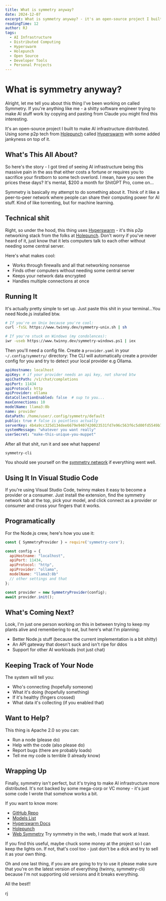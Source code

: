 ```yaml
---
title: What is symmetry anyway?
date: 2024-12-07
excerpt: What is symmetry anyway? - it's an open-source project I built to make AI infrastructure distributed. Using some p2p tech from Holepunch called Hyperswarm, it lets people share computing power over a janky network.
readingTime: 12
author: RJ
tags: 
  - AI Infrastructure
  - Distributed Computing
  - Hyperswarm
  - Holepunch
  - Open Source
  - Developer Tools
  - Personal Projects
---
```


# What is symmetry anyway?

Alright, let me tell you about this thing I've been working on called Symmetry. If you're anything like me - a shitty software engineer trying to make AI stuff work by copying and pasting from Claude you might find this interesting.

It's an open-source project I built to make AI infrastructure distributed. Using some p2p tech from [Holepunch](https://holepunch.to) called [Hyperswarm](https://github.com/holepunchto/hyperswarm) with some added jankyness on top of it.

## What's This All About?

So here's the story - I got tired of seeing AI infrastructure being this massive pain in the ass that either costs a fortune or requires you to sacrifice your firstborn to some tech overlord. I mean, have you seen the prices these days? It's mental, $200 a month for ShitGPT Pro, come on...

Symmetry is basically my attempt to do something about it. Think of it like a peer-to-peer network where people can share their computing power for AI stuff. Kind of like torrenting, but for machine learning.

## Technical shit

Right, so under the hood, this thing uses [Hyperswarm](https://github.com/holepunchto/hyperswarm) - it's this p2p networking stack from the folks at [Holepunch](https://holepunch.to). Don't worry if you've never heard of it, just know that it lets computers talk to each other without needing some central server.

Here's what makes cool:
- Works through firewalls and all that networking nonsense
- Finds other computers without needing some central server
- Keeps your network data encrypted
- Handles multiple connections at once

## Running It

It's actually pretty simple to set up. Just paste this shit in your terminal...You need Node.js installed btw.

```bash
# If you're on Unix because you're cool:
curl -fsSL https://www.twinny.dev/symmetry-unix.sh | sh

# If you're stuck on Windows (my condolences):
iwr -useb https://www.twinny.dev/symmetry-windows.ps1 | iex
```

Then you'll need a config file. Create a `provider.yaml` in your `~/.config/symmetry/` directory:  The CLI will automatically create a provider config for you and try to detect your local provider e.g Ollama.

```yaml
apiHostname: localhost
apiKey: # if your provider needs an api key, not shared btw
apiChatPath: /v1/chat/completions
apiPort: 11434
apiProtocol: http
apiProvider: ollama
dataCollectionEnabled: false  # sup to you...
maxConnections: 10
modelName: llama3:8b
name: provider
dataPath: /home/user/.config/symmetry/default
public: true # false is pointless actually
serverKey: 4b4a9cc325d134dee6679e9407420023531fd7e96c563f6c5d00fd5549b77435
systemMessage: "whatever you want really"
userSecret: "make-this-unique-you-muppet"
```

After all that shit, run it and see what happens!

```
symmetry-cli
```

You should see yourself on the [symmetry network](https://twinny.dev/symmetry) if everything went well.

## Using It In Visual Studio Code

If you're using Visual Studio Code, twinny makes it easy to become a provider or a consumer. Just install the extension, find the symmetry network tab at the top, pick your model, and click connect as a provider or consumer and cross your fingers that it works.

## Programatically

For the Node.js crew, here's how you use it:

```javascript
const { SymmetryProvider } = require('symmetry-core');

const config = {
  apiHostname: "localhost",
  apiPort: 11434,
  apiProtocol: "http",
  apiProvider: "ollama",
  modelName: "llama3:8b"
  // other settings and that
};

const provider = new SymmetryProvider(config);
await provider.init();
```

## What's Coming Next?

Look, I'm just one person working on this in between trying to keep my plants alive and remembering to eat, but here's what I'm planning:
- Better Node.js stuff (because the current implementation is a bit shitty)
- An API gateway that doesn't suck and isn't ripe for ddos
- Support for other AI workloads (not just chat)

## Keeping Track of Your Node

The system will tell you:
- Who's connecting (hopefully someone)
- What it's doing (hopefully something)
- If it's healthy (fingers crossed)
- What data it's collecting (if you enabled that)

## Want to Help?

This thing is Apache 2.0 so you can:
- Run a node (please do)
- Help with the code (also please do)
- Report bugs (there are probably loads)
- Tell me my code is terrible (I already know)

## Wrapping Up

Finally, symmetry isn't perfect, but it's trying to make AI infrastructure more distributed. It's not backed by some mega-corp or VC money - it's just some code I wrote that somehow works a bit.

If you want to know more:
- [GitHub Repo](https://github.com/twinnydotdev/symmetry-core)
- [Models List](https://twinny.dev/symmetry)
- [Hyperswarm Docs](https://github.com/holepunchto/hyperswarm)
- [Holepunch](https://holepunch.to)
- [Web Symmetry](https://twinny.dev/symmetry) Try symmetry in the web, I made that work at least.

If you find this useful, maybe chuck some money at the project so I can keep the lights on. If not, that's cool too - just don't be a dick and try to sell it as your own thing.

Oh and one last thing, if you are are going to try to use it please make sure that you're on the latest version of everything (twinny, symmetry-cli) because I'm not supporting old versions and it breaks everything.

All the best!!

rj
